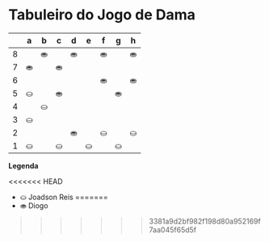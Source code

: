 # Tabuleiro do Jogo de Dama

|   | a | b | c | d | e | f | g | h |
|---|---|---|---|---|---|---|---|---|
| 8 |   |⛂ |   |⛂ |   | ⛂|   |⛂ |
| 7 | ⛂|   |⛂ |   |   |   |   |   |
| 6 |   |   |   |   |   | ⛂|   |⛂ |
| 5 |⛀ |   |⛂ |   |   |   |⛂ |   |
| 4 |   |⛀ |   |   |   |  |   |   |
| 3 |⛀ |   |   |   |   |   |   |   |
| 2 |   |   |   |⛂ |   | ⛀|   |⛀ |
| 1 |⛀ |   |⛀ |   |⛀  |  |⛀ |   |

**Legenda**

<<<<<<< HEAD
- ⛀ Joadson Reis
=======
- ⛂ Diogo
>>>>>>> 3381a9d2bf982f198d80a952169f7aa045f65d5f
